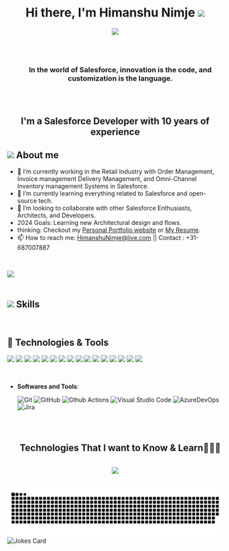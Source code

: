 <!--
**himanshunimje1/himanshunimje1** is a ✨ _special_ ✨ repository because its `README.md` (this file) appears on your GitHub profile.

Here are some ideas to get you started:
-->

<br><br>

### <h1 align="center"><b> Hi there, I'm Himanshu Nimje </b><img src="https://media.giphy.com/media/hvRJCLFzcasrR4ia7z/giphy.gif" width="35"></h1>
<p align="center">
  <a href="https://github.com/DenverCoder1/readme-typing-svg">
    <img src="https://readme-typing-svg.herokuapp.com?font=Time+New+Roman&color=cyan&size=25&center=true&vCenter=true&width=600&height=100&lines=A+Techie+from+heart..+%E2%99%A5%EF%B8%8F;++Self-taught+Full-Stack+Developer%2C;Salesforce-Enthusiast%2C;Learning+DSA+Open-Source+Tech..%2C;Active+Learner%2C;Love+to+learn+new+stuffs..+%3C3">
  </a>
</p>
<br>

<!--h2 without bottom border-->
<div id="user-content-toc">
  <ul align="center">
    <summary><h3 style="display: inline-block">In the world of Salesforce, innovation is the code, and customization is the language.</h3></summary>
  </ul>
</div>

<br>

<div align="center">
  <h2>I'm a Salesforce Developer with 10 years of experience</h2>
</div>
	
## <picture><img src = "https://github.com/7oSkaaa/7oSkaaa/blob/main/Images/about_me.gif?raw=true" width = 50px></picture> About me

- 🔭 I’m currently working in the Retail Industry with Order Management, Invoice management Delivery Management, and Omni-Channel Inventory management Systems in Salesforce.
- 🌱 I’m currently learning everything related to Salesforce and open-source tech.
- 👯 I’m looking to collaborate with other Salesforce Enthusiasts, Architects, and Developers.
- 2024 Goals: Learning new Architectural design and flows.
- thinking: Checkout my [Personal Portfolio website](https://portfoliohimanshunimje-dev-ed.develop.my.site.com)
 or [My Resume](https://github.com/himanshunimje1/resume/raw/main/Himanshu_Nimje_Resume.pdf).
- 📫 How to reach me:
  	HimanshuNimje@live.com   ||  Contact : +31-687007887

<br>

<img src="https://user-images.githubusercontent.com/73097560/115834477-dbab4500-a447-11eb-908a-139a6edaec5c.gif"><br><br>

## <img src="https://media2.giphy.com/media/QssGEmpkyEOhBCb7e1/giphy.gif?cid=ecf05e47a0n3gi1bfqntqmob8g9aid1oyj2wr3ds3mg700bl&rid=giphy.gif" width ="25"><b> Skills</b>

<p align="center">
<br>

## 🔧 Technologies & Tools
[![](https://img.shields.io/badge/-Salesforce-333333?style=flat&logo=salesforce&logoColor=00A1E0)]()
[![](https://img.shields.io/badge/-Salesforce%20LWC-333333?style=flat&logo=salesforce&logoColor=00A1E0)]()
[![](https://img.shields.io/badge/-Salesforce%20Triggers-333333?style=flat&logo=salesforce&logoColor=00A1E0)]()
[![](https://img.shields.io/badge/-JavaScript-333333?style=flat&logo=javascript&logoColor=F7DF1E)]()
[![](https://img.shields.io/badge/-HTML5-333333?style=flat&logo=html5)]()
[![](https://img.shields.io/badge/-CSS3-333333?style=flat&logo=css3)]()
[![](https://img.shields.io/badge/-Git-333333?style=flat&logo=git)]()
[![](https://img.shields.io/badge/-GitHub-333333?style=flat&logo=github)]()
[![](https://img.shields.io/badge/-VS_Code-333333?style=flat&logo=visual-studio-code&logoColor=007ACC)]()
[![](https://img.shields.io/badge/-Salesforce%20Integration-333333?style=flat&logo=salesforce&logoColor=00A1E0)]()
[![](https://img.shields.io/badge/-REST-333333?style=flat)]()
[![](https://img.shields.io/badge/-SOAP-333333?style=flat)]()
[![](https://img.shields.io/badge/-Bulk%20API-333333?style=flat)]()
[![](https://img.shields.io/badge/-Tooling%20API-333333?style=flat)]()
[![](https://img.shields.io/badge/-Metadata%20API-333333?style=flat)]()
[![](https://img.shields.io/badge/-Composite%20API-333333?style=flat)]()

<br>

- **Softwares and Tools**:

    ![Git](https://img.shields.io/badge/git-%23F05033.svg?style=for-the-badge&logo=git&logoColor=white)
    ![GitHub](https://img.shields.io/badge/github-%23121011.svg?style=for-the-badge&logo=github&logoColor=white)
    ![Gthub Actions](https://img.shields.io/badge/GitHub_Actions-2088FF?style=for-the-badge&logo=github-actions&logoColor=white)
    ![Visual Studio Code](https://img.shields.io/badge/Visual%20Studio%20Code-0078d7.svg?style=for-the-badge&logo=visual-studio-code&logoColor=white)
    ![AzureDevOps](https://img.shields.io/badge/Azure_DevOps-0078D7?style=for-the-badge&logo=azure-devops&logoColor=white)
    ![Jira](https://img.shields.io/badge/Jira-0052CC?style=for-the-badge&logo=Jira&logoColor=white)

<br>
</p>


<!--h1 without bottom border-->
<div id="user-content-toc">
  <ul align="center">
    <summary><h2 style="display: inline-block">Technologies That I want to Know & Learn👨🏻‍💻</h2></summary>
  </ul>
</div>
<!--tech stack icons-->
<p align="center">
  <a href="https://skillicons.dev">
    <img src="https://skillicons.dev/icons?i=aws,bootstrap,css,discord,docker,express,mongodb,nextjs,nodejs,py,react,redux,tailwind&perline=14" />
  </a>
</p>


<br>
<!--- snake -->
<div align="center">
  <img  src="https://github.com/1999AZZAR/1999AZZAR/blob/main/resources/img/grid-snake.svg"
       alt="snake" /></a>
</div>

<!--Joke Section -->
<div>
<img src="https://readme-jokes.vercel.app/api?theme=dracula" alt="Jokes Card" />
</div>
